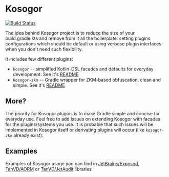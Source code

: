 # Kosogor

[![Build Status](https://travis-ci.org/TanVD/kosogor.svg?branch=master)](https://travis-ci.org/TanVD/kosogor)

The idea behind Kosogor project is to reduce the size  of your build.gradle.kts and remove from it all the boilerplate: 
setting plugins configurations which should be default or using verbose plugin interfaces when you don't need such flexibility.

It includes few different plugins:
* `kosogor` -- simplified Kotlin-DSL facades and defaults for everyday development. See it's [README](https://github.com/TanVD/kosogor/blob/master/kosogor)
* `Kosogor-zkm` -- Gradle wrapper for ZKM-based obfuscation, clean and simple.  See it's [README](https://github.com/TanVD/kosogor/blob/master/kosogor-zkm)

## More?

The priority for Kosogor plugins is to make Gradle simple and concise for everyday use. Feel free to add issues on extending
Kosogor with facades for the plugins/systems you use. It is probable that such issues will be implemented in Kosogor itself
or derivating plugins will occur (like `kosogor-zkm` already exist).

## Examples

Examples of Kosogor usage you can find in [JetBrains/Exposed](https://github.com/Jetbrains/Exposed), [TanVD/AORM](https://github.com/TanVD/AORM) or [TanVD/JetAudit](https://github.com/TanVD/JetAudit) libraries
